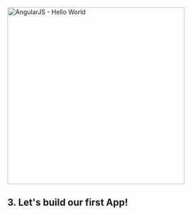 <img src="http://favim.com/orig/201108/23/animal-cat-computer-cute-internet-Favim.com-128916.jpg" alt="AngularJS - Hello World" height="400">

## 3. Let's build our first App!
